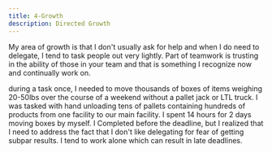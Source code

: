 ```yaml
---
title: 4-Growth
description: Directed Growth
---
```


My area of growth is that I don't usually ask for help and when I do need to delegate, I tend to task people out very lightly. Part of teamwork is trusting in the ability of those in your team and that is something I recognize now and continually work on.

 during a task once, I needed to move thousands of boxes of items weighing 20-50lbs over the course of a weekend without a pallet jack or LTL truck. I was tasked with hand unloading tens of pallets containing hundreds of products from one facility to our main facility. I spent 14 hours for 2 days moving boxes by myself. I Completed before the deadline, but I realized that I need to address the fact that I don't like delegating for fear of getting subpar results. I tend to work alone which can result in late deadlines. 


